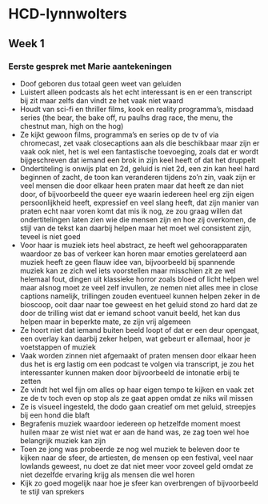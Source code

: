 # HCD-lynnwolters

## Week 1

### Eerste gesprek met Marie aantekeningen

- Doof geboren dus totaal geen weet van geluiden
- Luistert alleen podcasts als het echt interessant is en er een transcript bij zit maar zelfs dan vindt ze het vaak niet waard
- Houdt van sci-fi en thriller films, kook en reality programma’s, misdaad series (the bear, the bake off, ru paulhs drag race, the menu, the chestnut man, high on the hog)
- Ze kijkt gewoon films, programma’s en series op de tv of via chromecast, zet vaak closecaptions aan als die beschikbaar maar zijn er vaak ook niet, het is wel een fantastische toevoeging, zoals dat er wordt bijgeschreven dat iemand een brok in zijn keel heeft of dat het druppelt
- Ondertiteling is onwijs plat en 2d, geluid is niet 2d, een zin kan heel hard beginnen of zacht, de toon kan veranderen tijdens zo’n zin, vaak zijn er veel mensen die door elkaar heen praten maar dat heeft ze dan niet door, of bijvoorbeeld the queer eye waarin iedereen heel erg zijn eigen persoonlijkheid heeft, expressief en veel slang heeft, dat zijn manier van praten echt naar voren komt dat mis ik nog, ze zou graag willen dat ondertitelingen laten zien wie die mensen zijn en hoe zij overkomen, de stijl van de tekst kan daarbij helpen maar het moet wel consistent zijn, teveel is niet goed
- Voor haar is muziek iets heel abstract, ze heeft wel gehoorapparaten waardoor ze bas of verkeer kan horen maar emoties gerelateerd aan muziek heeft ze geen flauw idee van, bijvoorbeeld bij spannende muziek kan ze zich wel iets voorstellen maar misschien zit ze wel helemaal fout, dingen uit klassieke horror zoals bloed of licht helpen wel maar alsnog moet ze veel zelf invullen, ze nemen niet alles mee in close captions namelijk, trillingen zouden eventueel kunnen helpen zeker in de bioscoop, ooit daar naar toe geweest en het geluid stond zo hard dat ze door de trilling wist dat er iemand schoot vanuit beeld, het kan dus helpen maar in beperkte mate, ze zijn vrij algemeen
- Ze hoort niet dat iemand buiten beeld loopt of dat er een deur opengaat, een overlay kan daarbij zeker helpen, wat gebeurt er allemaal, hoor je voetstappen of muziek
- Vaak worden zinnen niet afgemaakt of praten mensen door elkaar heen dus het is erg lastig om een podcast te volgen via transcript, je zou het interessanter kunnen maken door bijvoorbeeld de intonatie erbij te zetten
- Ze vindt het wel fijn om alles op haar eigen tempo te kijken en vaak zet ze de tv toch even op stop als ze gaat appen omdat ze niks wil missen
- Ze is visueel ingesteld, the dodo gaan creatief om met geluid, streepjes bij een hond die blaft
- Begrafenis muziek waardoor iedereen op hetzelfde moment moest huilen maar ze wist niet wat er aan de hand was, ze zag toen wel hoe belangrijk muziek kan zijn
- Toen ze jong was probeerde ze nog wel muziek te beleven door te kijken naar de sfeer, de artiesten, de mensen op een festival, veel naar lowlands geweest, nu doet ze dat niet meer voor zoveel geld omdat ze niet dezelfde ervaring krijg als mensen die wel horen
- Kijk zo goed mogelijk naar hoe je sfeer kan overbrengen of bijvoorbeeld te stijl van sprekers 
